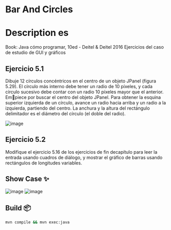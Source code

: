 # Bar And Circles
# Description es
Book: Java cómo programar, 10ed - Deitel & Deitel 2016
Ejercicios del caso de estudio de GUI y gráficos 

## Ejercicio 5.1

Dibuje 12 círculos concéntricos en el centro de un objeto JPanel (figura 5.29). El círculo más interno debe
tener un radio de 10 píxeles, y cada círculo sucesivo debe contar con un radio 10 píxeles mayor que el anterior. Empiece por buscar el centro del objeto JPanel. Para obtener la esquina superior izquierda de un círculo, avance un radio 
hacia arriba y un radio a la izquierda, partiendo del centro. La anchura y la altura del rectángulo delimitador es el 
diámetro del círculo (el doble del radio).

![image](https://github.com/Johan-Palacios/barAndCircles/assets/77251405/a2ec9541-06bb-4451-81ed-1398eca86804)

## Ejercicio 5.2
Modifique el ejercicio 5.16 de los ejercicios de fin decapítulo para leer la entrada usando cuadros de diálogo, y mostrar el gráfico de barras usando rectángulos de longitudes variables.

## Show Case ✨

![image](https://github.com/Johan-Palacios/barAndCircles/assets/77251405/8b391d23-48a9-4cb6-ae12-585add9723bf)
![image](https://github.com/Johan-Palacios/barAndCircles/assets/77251405/48a5eed0-6ec9-430c-bf97-67a7374abf01)



## Build 📦

```bash
mvn compile && mvn exec:java

```
